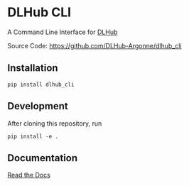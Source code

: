 DLHub CLI
=========


A Command Line Interface for [DLHub](https://dlhub.org)

Source Code: https://github.com/DLHub-Argonne/dlhub_cli


## Installation

```
pip install dlhub_cli
```

## Development
After cloning this repository, run

```
pip install -e .
```

## Documentation
[Read the Docs](https://dlhub-cli.readthedocs.io/en/latest/genindex.html)
